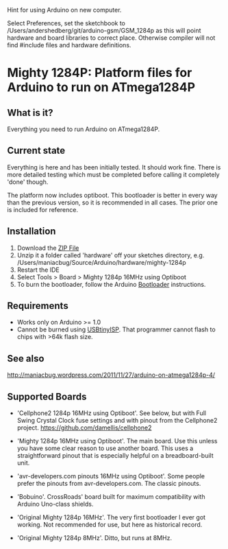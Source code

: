 Hint for using Arduino on new computer. 

Select Preferences, set the sketchbook to /Users/andershedberg/git/arduino-gsm/GSM_1284p as this will point hardware and board libraries to correct place. Otherwise compiler will not find #include files and hardware definitions.

# Mighty 1284P: Platform files for Arduino to run on ATmega1284P

## What is it?

Everything you need to run Arduino on ATmega1284P.

## Current state

Everything is here and has been initially tested.  It should work fine.  There is more detailed testing which must be completed before calling it completely 'done' though.

The platform now includes optiboot.  This bootloader is better in every way than the previous version, so it is recommended in all cases.  The prior one is included for reference.

## Installation

1. Download the [ZIP File](https://github.com/maniacbug/mighty-1284p/zipball/master)
2. Unzip it a folder called 'hardware' off your sketches directory, e.g. /Users/maniacbug/Source/Arduino/hardware/mighty-1284p
3. Restart the IDE
4. Select Tools > Board > Mighty 1284p 16MHz using Optiboot
5. To burn the bootloader, follow the Arduino [Bootloader](http://arduino.cc/en/Hacking/Bootloader) instructions.

## Requirements

* Works only on Arduino >= 1.0
* Cannot be burned using [USBtinyISP](http://www.ladyada.net/make/usbtinyisp/).  That programmer cannot flash to chips with >64k flash size.

## See also

http://maniacbug.wordpress.com/2011/11/27/arduino-on-atmega1284p-4/

## Supported Boards
* 'Cellphone2 1284p 16MHz using Optiboot'. See below, but with Full Swing Crystal Clock fuse settings and with pinout from the Cellphone2 project. https://github.com/damellis/cellphone2

* 'Mighty 1284p 16MHz using Optiboot'.  The main board.  Use this unless you have some clear reason to use another board.  This uses a straightforward pinout that is especially helpful on a breadboard-built unit.
* 'avr-developers.com pinouts 16MHz using Optiboot'.  Some people prefer the pinouts from avr-developers.com.  The classic pinouts.
* 'Bobuino'.  CrossRoads' board built for maximum compatibility with Arduino Uno-class shields.
* 'Original Mighty 1284p 16MHz'.  The very first bootloader I ever got working.  Not recommended for use, but here as historical record.
* 'Original Mighty 1284p 8MHz'.  Ditto, but runs at 8MHz.
